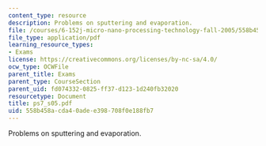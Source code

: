 ```yaml
---
content_type: resource
description: Problems on sputtering and evaporation.
file: /courses/6-152j-micro-nano-processing-technology-fall-2005/558b458acda40adee398708f0e188fb7_ps7_s05.pdf
file_type: application/pdf
learning_resource_types:
- Exams
license: https://creativecommons.org/licenses/by-nc-sa/4.0/
ocw_type: OCWFile
parent_title: Exams
parent_type: CourseSection
parent_uid: fd074332-0825-ff37-d123-1d240fb32020
resourcetype: Document
title: ps7_s05.pdf
uid: 558b458a-cda4-0ade-e398-708f0e188fb7
---
```

Problems on sputtering and evaporation.